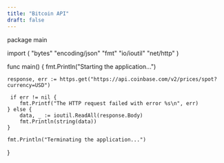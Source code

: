 ```yaml
---
title: "Bitcoin API"
draft: false
---
```

package main

import (
    "bytes"
    "encoding/json"
    "fmt"
    "io/ioutil"
    "net/http"
)

func main() {
    fmt.Println("Starting the application...")

    response, err := https.get("https://api.coinbase.com/v2/prices/spot?currency=USD")
    
     if err != nil {
        fmt.Printf("The HTTP request failed with error %s\n", err)
    } else {
        data, _ := ioutil.ReadAll(response.Body)
        fmt.Println(string(data))
    }
    
    fmt.Println("Terminating the application...")
}